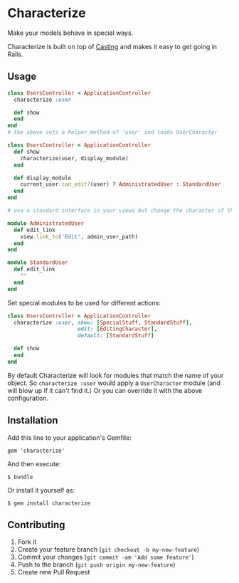 # Characterize

Make your models behave in special ways.

Characterize is built on top of [Casting](https://github.com/saturnflyer/casting) and makes it easy to get going in Rails.

## Usage

```ruby
class UsersController < ApplicationController
  characterize :user

  def show
  end
end
# the above sets a helper_method of 'user' and loads UserCharacter

class UsersController < ApplicationController
  def show
    characterize(user, display_module)
  end

  def display_module
    current_user.can_edit?(user) ? AdministratedUser : StandardUser
  end
end

# use a standard interface in your views but change the character of the object

module AdministratedUser
  def edit_link
    view.link_to('Edit', admin_user_path)
  end
end

module StandardUser
  def edit_link
    ""
  end
end
```

Set special modules to be used for different actions:

```ruby
class UsersController < ApplicationController
  characterize :user, show: [SpecialStuff, StandardStuff],
                      edit: [EditingCharacter],
                      default: [StandardStuff]

  def show
  end
end
```

By default Characterize will look for modules that match the name of your object. So `characterize :user` would apply a `UserCharacter` module (and will blow up if it can't find it.) Or you can override it with the above configuration.

## Installation

Add this line to your application's Gemfile:

    gem 'characterize'

And then execute:

    $ bundle

Or install it yourself as:

    $ gem install characterize

## Contributing

1. Fork it
2. Create your feature branch (`git checkout -b my-new-feature`)
3. Commit your changes (`git commit -am 'Add some feature'`)
4. Push to the branch (`git push origin my-new-feature`)
5. Create new Pull Request
